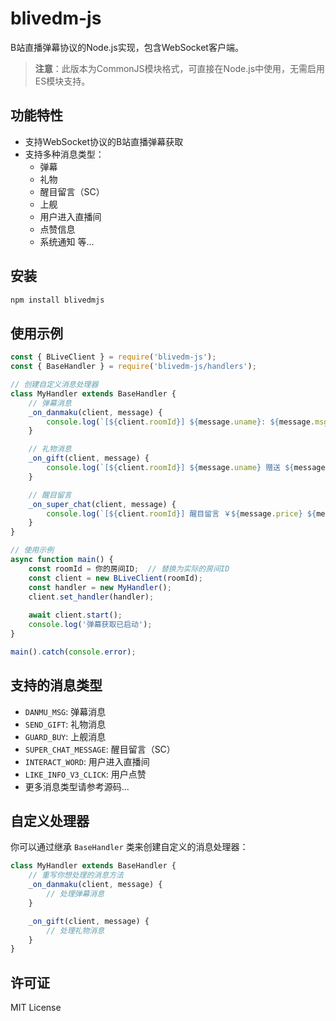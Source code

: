 # blivedm-js

B站直播弹幕协议的Node.js实现，包含WebSocket客户端。

> **注意**：此版本为CommonJS模块格式，可直接在Node.js中使用，无需启用ES模块支持。

## 功能特性

- 支持WebSocket协议的B站直播弹幕获取
- 支持多种消息类型：
  - 弹幕
  - 礼物
  - 醒目留言（SC）
  - 上舰
  - 用户进入直播间
  - 点赞信息
  - 系统通知
  等...

## 安装

```bash
npm install blivedmjs
```

## 使用示例

```javascript
const { BLiveClient } = require('blivedm-js');
const { BaseHandler } = require('blivedm-js/handlers');

// 创建自定义消息处理器
class MyHandler extends BaseHandler {
    // 弹幕消息
    _on_danmaku(client, message) {
        console.log(`[${client.roomId}] ${message.uname}: ${message.msg}`);
    }

    // 礼物消息
    _on_gift(client, message) {
        console.log(`[${client.roomId}] ${message.uname} 赠送 ${message.giftName}x${message.num}`);
    }

    // 醒目留言
    _on_super_chat(client, message) {
        console.log(`[${client.roomId}] 醒目留言 ￥${message.price} ${message.uname}: ${message.message}`);
    }
}

// 使用示例
async function main() {
    const roomId = 你的房间ID;  // 替换为实际的房间ID
    const client = new BLiveClient(roomId);
    const handler = new MyHandler();
    client.set_handler(handler);
    
    await client.start();
    console.log('弹幕获取已启动');
}

main().catch(console.error);
```

## 支持的消息类型

- `DANMU_MSG`: 弹幕消息
- `SEND_GIFT`: 礼物消息
- `GUARD_BUY`: 上舰消息
- `SUPER_CHAT_MESSAGE`: 醒目留言（SC）
- `INTERACT_WORD`: 用户进入直播间
- `LIKE_INFO_V3_CLICK`: 用户点赞
- 更多消息类型请参考源码...

## 自定义处理器

你可以通过继承 `BaseHandler` 类来创建自定义的消息处理器：

```javascript
class MyHandler extends BaseHandler {
    // 重写你想处理的消息方法
    _on_danmaku(client, message) {
        // 处理弹幕消息
    }

    _on_gift(client, message) {
        // 处理礼物消息
    }
}
```

## 许可证

MIT License 
